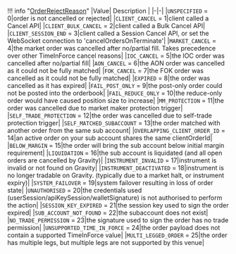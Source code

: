 !!! info "[OrderRejectReason](/../../schemas/order_reject_reason)"
    |Value| Description |
    |-|-|
    |`UNSPECIFIED` = 0|order is not cancelled or rejected|
    |`CLIENT_CANCEL` = 1|client called a Cancel API|
    |`CLIENT_BULK_CANCEL` = 2|client called a Bulk Cancel API|
    |`CLIENT_SESSION_END` = 3|client called a Session Cancel API, or set the WebSocket connection to 'cancelOrdersOnTerminate'|
    |`MARKET_CANCEL` = 4|the market order was cancelled after no/partial fill. Takes precedence over other TimeInForce cancel reasons|
    |`IOC_CANCEL` = 5|the IOC order was cancelled after no/partial fill|
    |`AON_CANCEL` = 6|the AON order was cancelled as it could not be fully matched|
    |`FOK_CANCEL` = 7|the FOK order was cancelled as it could not be fully matched|
    |`EXPIRED` = 8|the order was cancelled as it has expired|
    |`FAIL_POST_ONLY` = 9|the post-only order could not be posted into the orderbook|
    |`FAIL_REDUCE_ONLY` = 10|the reduce-only order would have caused position size to increase|
    |`MM_PROTECTION` = 11|the order was cancelled due to market maker protection trigger|
    |`SELF_TRADE_PROTECTION` = 12|the order was cancelled due to self-trade protection trigger|
    |`SELF_MATCHED_SUBACCOUNT` = 13|the order matched with another order from the same sub account|
    |`OVERLAPPING_CLIENT_ORDER_ID` = 14|an active order on your sub account shares the same clientOrderId|
    |`BELOW_MARGIN` = 15|the order will bring the sub account below initial margin requirement|
    |`LIQUIDATION` = 16|the sub account is liquidated (and all open orders are cancelled by Gravity)|
    |`INSTRUMENT_INVALID` = 17|instrument is invalid or not found on Gravity|
    |`INSTRUMENT_DEACTIVATED` = 18|instrument is no longer tradable on Gravity. (typically due to a market halt, or instrument expiry)|
    |`SYSTEM_FAILOVER` = 19|system failover resulting in loss of order state|
    |`UNAUTHORISED` = 20|the credentials used (userSession/apiKeySession/walletSignature) is not authorised to perform the action|
    |`SESSION_KEY_EXPIRED` = 21|the session key used to sign the order expired|
    |`SUB_ACCOUNT_NOT_FOUND` = 22|the subaccount does not exist|
    |`NO_TRADE_PERMISSION` = 23|the signature used to sign the order has no trade permission|
    |`UNSUPPORTED_TIME_IN_FORCE` = 24|the order payload does not contain a supported TimeInForce value|
    |`MULTI_LEGGED_ORDER` = 25|the order has multiple legs, but multiple legs are not supported by this venue|
